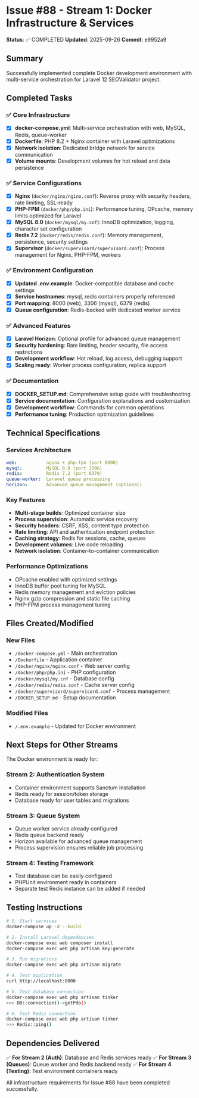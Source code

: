 # Issue #88 - Stream 1: Docker Infrastructure & Services

**Status**: ✅ COMPLETED
**Updated**: 2025-09-26
**Commit**: e9952a9

## Summary

Successfully implemented complete Docker development environment with multi-service orchestration for Laravel 12 SEOValidator project.

## Completed Tasks

### ✅ Core Infrastructure
- [x] **docker-compose.yml**: Multi-service orchestration with web, MySQL, Redis, queue-worker
- [x] **Dockerfile**: PHP 8.2 + Nginx container with Laravel optimizations
- [x] **Network isolation**: Dedicated bridge network for service communication
- [x] **Volume mounts**: Development volumes for hot reload and data persistence

### ✅ Service Configurations
- [x] **Nginx** (`docker/nginx/nginx.conf`): Reverse proxy with security headers, rate limiting, SSL-ready
- [x] **PHP-FPM** (`docker/php/php.ini`): Performance tuning, OPcache, memory limits optimized for Laravel
- [x] **MySQL 8.0** (`docker/mysql/my.cnf`): InnoDB optimization, logging, character set configuration
- [x] **Redis 7.2** (`docker/redis/redis.conf`): Memory management, persistence, security settings
- [x] **Supervisor** (`docker/supervisord/supervisord.conf`): Process management for Nginx, PHP-FPM, workers

### ✅ Environment Configuration
- [x] **Updated .env.example**: Docker-compatible database and cache settings
- [x] **Service hostnames**: mysql, redis containers properly referenced
- [x] **Port mapping**: 8000 (web), 3306 (mysql), 6379 (redis)
- [x] **Queue configuration**: Redis-backed with dedicated worker service

### ✅ Advanced Features
- [x] **Laravel Horizon**: Optional profile for advanced queue management
- [x] **Security hardening**: Rate limiting, header security, file access restrictions
- [x] **Development workflow**: Hot reload, log access, debugging support
- [x] **Scaling ready**: Worker process configuration, replica support

### ✅ Documentation
- [x] **DOCKER_SETUP.md**: Comprehensive setup guide with troubleshooting
- [x] **Service documentation**: Configuration explanations and customization
- [x] **Development workflow**: Commands for common operations
- [x] **Performance tuning**: Production optimization guidelines

## Technical Specifications

### Services Architecture
```yaml
web:           nginx + php-fpm (port 8000)
mysql:         MySQL 8.0 (port 3306)
redis:         Redis 7.2 (port 6379)
queue-worker:  Laravel queue processing
horizon:       Advanced queue management (optional)
```

### Key Features
- **Multi-stage builds**: Optimized container size
- **Process supervision**: Automatic service recovery
- **Security headers**: CSRF, XSS, content type protection
- **Rate limiting**: API and authentication endpoint protection
- **Caching strategy**: Redis for sessions, cache, queues
- **Development volumes**: Live code reloading
- **Network isolation**: Container-to-container communication

### Performance Optimizations
- OPcache enabled with optimized settings
- InnoDB buffer pool tuning for MySQL
- Redis memory management and eviction policies
- Nginx gzip compression and static file caching
- PHP-FPM process management tuning

## Files Created/Modified

### New Files
- `/docker-compose.yml` - Main orchestration
- `/Dockerfile` - Application container
- `/docker/nginx/nginx.conf` - Web server config
- `/docker/php/php.ini` - PHP configuration
- `/docker/mysql/my.cnf` - Database config
- `/docker/redis/redis.conf` - Cache server config
- `/docker/supervisord/supervisord.conf` - Process management
- `/DOCKER_SETUP.md` - Setup documentation

### Modified Files
- `/.env.example` - Updated for Docker environment

## Next Steps for Other Streams

The Docker environment is ready for:

### Stream 2: Authentication System
- Container environment supports Sanctum installation
- Redis ready for session/token storage
- Database ready for user tables and migrations

### Stream 3: Queue System
- Queue worker service already configured
- Redis queue backend ready
- Horizon available for advanced queue management
- Process supervision ensures reliable job processing

### Stream 4: Testing Framework
- Test database can be easily configured
- PHPUnit environment ready in containers
- Separate test Redis instance can be added if needed

## Testing Instructions

```bash
# 1. Start services
docker-compose up -d --build

# 2. Install Laravel dependencies
docker-compose exec web composer install
docker-compose exec web php artisan key:generate

# 3. Run migrations
docker-compose exec web php artisan migrate

# 4. Test application
curl http://localhost:8000

# 5. Test database connection
docker-compose exec web php artisan tinker
>>> DB::connection()->getPdo()

# 6. Test Redis connection
docker-compose exec web php artisan tinker
>>> Redis::ping()
```

## Dependencies Delivered

✅ **For Stream 2 (Auth)**: Database and Redis services ready
✅ **For Stream 3 (Queues)**: Queue worker and Redis backend ready
✅ **For Stream 4 (Testing)**: Test environment containers ready

All infrastructure requirements for Issue #88 have been completed successfully.
